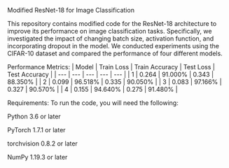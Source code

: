 Modified ResNet-18 for Image Classification

This repository contains modified code for the ResNet-18 architecture to improve its performance on image classification tasks. Specifically, we investigated the impact of changing batch size, activation function, and incorporating dropout in the model. We conducted experiments using the CIFAR-10 dataset and compared the performance of four different models.

Performance Metrics: 
| Model | Train Loss | Train Accuracy | Test Loss | Test Accuracy |
| --- | --- | --- | --- | --- |
| 1 | 0.264 | 91.000% | 0.343 | 88.350% |
| 2 | 0.099 | 96.518% | 0.335 | 90.050% |
| 3 | 0.083 | 97.166% | 0.327 | 90.570% |
| 4 | 0.155 | 94.640% | 0.275 | 91.480% |

Requirements:
To run the code, you will need the following:

Python 3.6 or later

PyTorch 1.7.1 or later

torchvision 0.8.2 or later

NumPy 1.19.3 or later
